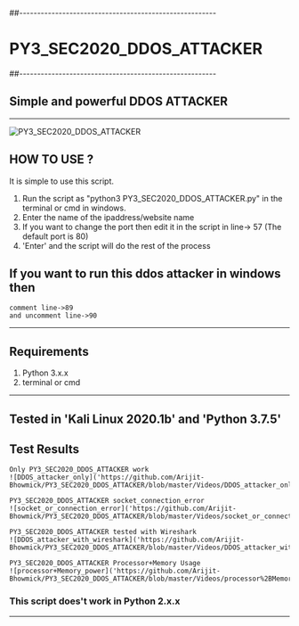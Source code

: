 ##-------------------------------------------------------
# PY3_SEC2020_DDOS_ATTACKER
##-------------------------------------------------------
## Simple and powerful DDOS ATTACKER
----------------------------------------------------------
![PY3_SEC2020_DDOS_ATTACKER]('https://github.com/Arijit-Bhowmick/PY3_SEC2020_DDOS_ATTACKER/blob/master/Pictures/PY3_SEC2020_DDOS_ATTACKER.png')
## HOW TO USE ?
It is simple to use this script.
1. Run the script as
  "python3 PY3_SEC2020_DDOS_ATTACKER.py" in the terminal or cmd in windows.
2. Enter the name of the ipaddress/website name
3. If you want to change the port then edit it in the script in line-> 57
    (The default port is 80)
4. 'Enter' and the script will do the rest of the process

## If you want to run this ddos attacker in windows then 
	comment line->89
	and uncomment line->90
---------------------------------------------------------------
## Requirements
1. Python 3.x.x
2. terminal or cmd
----------------------------------------------------------
## Tested in 'Kali Linux 2020.1b' and 'Python 3.7.5'
## Test Results
	Only PY3_SEC2020_DDOS_ATTACKER work
	![DDOS_attacker_only]('https://github.com/Arijit-Bhowmick/PY3_SEC2020_DDOS_ATTACKER/blob/master/Videos/DDOS_attacker_only.mp4')
	
	PY3_SEC2020_DDOS_ATTACKER socket_connection_error
	![socket_or_connection_error]('https://github.com/Arijit-Bhowmick/PY3_SEC2020_DDOS_ATTACKER/blob/master/Videos/socket_or_connection_error.mp4')
	
	PY3_SEC2020_DDOS_ATTACKER tested with Wireshark
	![DDOS_attacker_with_wireshark]('https://github.com/Arijit-Bhowmick/PY3_SEC2020_DDOS_ATTACKER/blob/master/Videos/DDOS_attacker_with_wireshark.mp4')
	
	PY3_SEC2020_DDOS_ATTACKER Processor+Memory Usage
	![processor+Memory_power]('https://github.com/Arijit-Bhowmick/PY3_SEC2020_DDOS_ATTACKER/blob/master/Videos/processor%2BMemory_power.mp4')
	
	
### This script does't work in Python 2.x.x
---------------------------------------------------------
